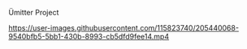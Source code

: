 Ümitter Project


https://user-images.githubusercontent.com/115823740/205440068-9540bfb5-5bb1-430b-8993-cb5dfd9fee14.mp4

